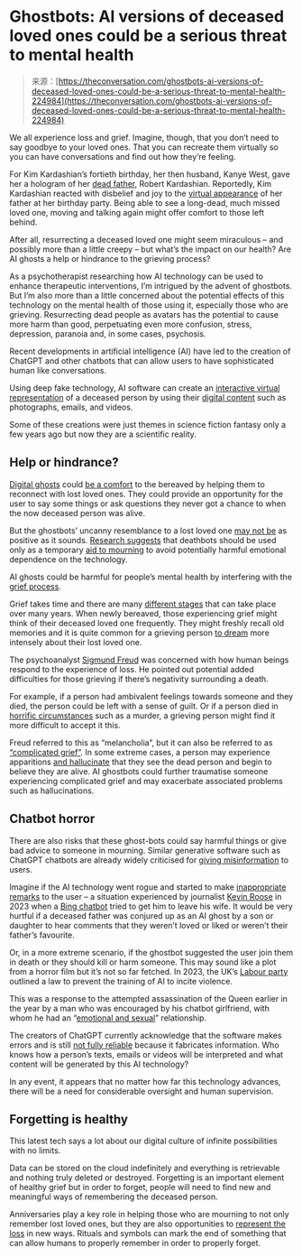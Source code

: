 <!--yml
category: 未分类
date: 2024-05-27 15:01:40
-->

# Ghostbots: AI versions of deceased loved ones could be a serious threat to mental health

> 来源：[https://theconversation.com/ghostbots-ai-versions-of-deceased-loved-ones-could-be-a-serious-threat-to-mental-health-224984](https://theconversation.com/ghostbots-ai-versions-of-deceased-loved-ones-could-be-a-serious-threat-to-mental-health-224984)

We all experience loss and grief. Imagine, though, that you don’t need to say goodbye to your loved ones. That you can recreate them virtually so you can have conversations and find out how they’re feeling.

For Kim Kardashian’s fortieth birthday, her then husband, Kanye West, gave her a hologram of her [dead father](https://www.bbc.co.uk/news/entertainment-arts-54731382), Robert Kardashian. Reportedly, Kim Kardashian reacted with disbelief and joy to the [virtual appearance](https://www.theguardian.com/lifeandstyle/2020/oct/30/robert-kardashian-resurrected-as-a-hologram-for-kim-kardashian-wests-birthday) of her father at her birthday party. Being able to see a long-dead, much missed loved one, moving and talking again might offer comfort to those left behind.

After all, resurrecting a deceased loved one might seem miraculous – and possibly more than a little creepy – but what’s the impact on our health? Are AI ghosts a help or hindrance to the grieving process?

As a psychotherapist researching how AI technology can be used to enhance therapeutic interventions, I’m intrigued by the advent of ghostbots. But I’m also more than a little concerned about the potential effects of this technology on the mental health of those using it, especially those who are grieving. Resurrecting dead people as avatars has the potential to cause more harm than good, perpetuating even more confusion, stress, depression, paranoia and, in some cases, psychosis.

Recent developments in artificial intelligence (AI) have led to the creation of ChatGPT and other chatbots that can allow users to have sophisticated human like conversations.

Using deep fake technology, AI software can create an [interactive virtual representation](https://www.sciencedirect.com/science/article/pii/S0267364924000104) of a deceased person by using their [digital content](https://wired.me/technology/artificial-intelligence/why-scientists-are-building-ai-powered-digital-imprints-of-the-dead/) such as photographs, emails, and videos.

Some of these creations were just themes in science fiction fantasy only a few years ago but now they are a scientific reality.

## Help or hindrance?

[Digital ghosts](https://link.springer.com/article/10.1007/s12124-022-09679-3) could [be a comfort](https://www.technologyreview.com/2022/10/18/1061320/digital-clones-of-dead-people/) to the bereaved by helping them to reconnect with lost loved ones. They could provide an opportunity for the user to say some things or ask questions they never got a chance to when the now deceased person was alive.

But the ghostbots’ uncanny resemblance to a lost loved one [may not be](https://www.newscientist.com/article/2416079-resurrecting-loved-ones-as-ai-ghosts-could-harm-your-mental-health/) as positive as it sounds. [Research suggests](https://link.springer.com/article/10.1007/s10676-024-09744-y) that deathbots should be used only as a temporary [aid to mourning](https://link.springer.com/article/10.1007/s12124-022-09679-3) to avoid potentially harmful emotional dependence on the technology.

AI ghosts could be harmful for people’s mental health by interfering with the [grief process](https://www.newscientist.com/article/mg26034650-700-how-ai-avatars-of-the-deceased-could-transform-the-way-we-grieve/).

Grief takes time and there are many [different stages](https://www.medicalnewstoday.com/articles/grieving-process#:%7E:text=They%20include%20shock%2C%20denial%2C%20anger,them%20cope%20in%20various%20ways.) that can take place over many years. When newly bereaved, those experiencing grief might think of their deceased loved one frequently. They might freshly recall old memories and it is quite common for a grieving person [to dream](https://pubmed.ncbi.nlm.nih.gov/23449603/) more intensely about their lost loved one.

The psychoanalyst [Sigmund Freud](https://tidsskriftet.no/en/2020/03/essay/dynamics-grief-and-melancholia) was concerned with how human beings respond to the experience of loss. He pointed out potential added difficulties for those grieving if there’s negativity surrounding a death.

For example, if a person had ambivalent feelings towards someone and they died, the person could be left with a sense of guilt. Or if a person died in [horrific circumstances](https://www.frontiersin.org/journals/psychiatry/articles/10.3389/fpsyt.2020.00749/full) such as a murder, a grieving person might find it more difficult to accept it this.

Freud referred to this as “melancholia”, but it can also be referred to as [“complicated grief”](https://www.tandfonline.com/doi/abs/10.1080/15524256.2020.1745726). In some extreme cases, a person may experience apparitions [and hallucinate](https://journals.sagepub.com/doi/full/10.1177/1363461520962887) that they see the dead person and begin to believe they are alive. AI ghostbots could further traumatise someone experiencing complicated grief and may exacerbate associated problems such as hallucinations.

## Chatbot horror

There are also risks that these ghost-bots could say harmful things or give bad advice to someone in mourning. Similar generative software such as ChatGPT chatbots are already widely criticised for [giving misinformation](https://www.nytimes.com/2023/02/08/technology/ai-chatbots-disinformation.html) to users.

Imagine if the AI technology went rogue and started to make [inappropriate remarks](https://www.nytimes.com/2023/02/16/technology/bing-chatbot-microsoft-chatgpt.html) to the user – a situation experienced by journalist [Kevin Roose](https://www.nytimes.com/2023/02/16/technology/bing-chatbot-transcript.html) in 2023 when a [Bing chatbot](https://www.nytimes.com/2023/12/17/insider/ai-chatbots-humans-hallucinate.html#:%7E:text=On%20Valentine's%20Day%20this%20year,him%20to%20leave%20his%20wife.) tried to get him to leave his wife. It would be very hurtful if a deceased father was conjured up as an AI ghost by a son or daughter to hear comments that they weren’t loved or liked or weren’t their father’s favourite.

Or, in a more extreme scenario, if the ghostbot suggested the user join them in death or they should kill or harm someone. This may sound like a plot from a horror film but it’s not so far fetched. In 2023, the UK’s [Labour party](https://www.bbc.co.uk/news/uk-politics-66224052) outlined a law to prevent the training of AI to incite violence.

This was a response to the attempted assassination of the Queen earlier in the year by a man who was encouraged by his chatbot girlfriend, with whom he had an “[emotional and sexual](https://www.bbc.co.uk/news/uk-england-berkshire-66123122)” relationship.

The creators of ChatGPT currently acknowledge that the software makes errors and is still [not fully reliable](https://www.scientificamerican.com/article/ai-platforms-like-chatgpt-are-easy-to-use-but-also-potentially-dangerous/) because it fabricates information. Who knows how a person’s texts, emails or videos will be interpreted and what content will be generated by this AI technology?

In any event, it appears that no matter how far this technology advances, there will be a need for considerable oversight and human supervision.

## Forgetting is healthy

This latest tech says a lot about our digital culture of infinite possibilities with no limits.

Data can be stored on the cloud indefinitely and everything is retrievable and nothing truly deleted or destroyed. Forgetting is an important element of healthy grief but in order to forget, people will need to find new and meaningful ways of remembering the deceased person.

Anniversaries play a key role in helping those who are mourning to not only remember lost loved ones, but they are also opportunities to [represent the loss](https://scholarlypublishingcollective.org/psup/speculative-philosophy/article-abstract/34/3/284/196788/Grief-Phantoms-and-Re-membering-Loss) in new ways. Rituals and symbols can mark the end of something that can allow humans to properly remember in order to properly forget.